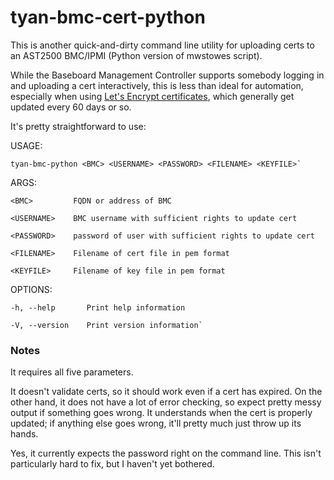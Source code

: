 # tyan-bmc-cert-python

This is another quick-and-dirty command line utility for uploading certs to an AST2500 BMC/IPMI (Python version of mwstowes script).

While the Baseboard Management Controller supports somebody logging in and uploading a cert interactively, this is less than ideal for automation, especially when using [Let's Encrypt certificates](https://letsencrypt.org/), which generally get updated every 60 days or so.

It's pretty straightforward to use:

USAGE:

    tyan-bmc-python <BMC> <USERNAME> <PASSWORD> <FILENAME> <KEYFILE>`


ARGS:

    <BMC>         FQDN or address of BMC

    <USERNAME>    BMC username with sufficient rights to update cert
    
    <PASSWORD>    password of user with sufficient rights to update cert
    
    <FILENAME>    Filename of cert file in pem format
    
    <KEYFILE>     Filename of key file in pem format

OPTIONS:
    
    -h, --help       Print help information
    
    -V, --version    Print version information`

### Notes

It requires all five parameters.

It doesn't validate certs, so it should work even if a cert has expired.  On the other hand, it does not have a lot of error checking, so expect pretty messy output if something goes wrong.  It understands when the cert is properly updated; if anything else goes wrong, it'll pretty much
just throw up its hands.

Yes, it currently expects the password right on the command line.  This isn't particularly hard to fix, but I haven't yet bothered.
